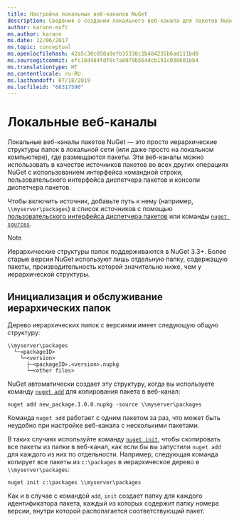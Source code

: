```yaml
---
title: Настройка локальных веб-каналов NuGet
description: Сведения о создании локального веб-канала для пакетов NuGet с помощью папок в локальной сети
author: karann-msft
ms.author: karann
ms.date: 12/06/2017
ms.topic: conceptual
ms.openlocfilehash: 42a5c30c058a9efb35338c1b484235b6ad111bd0
ms.sourcegitcommit: efc18d484fdf0c7a8979b564dcb191c030601bb4
ms.translationtype: HT
ms.contentlocale: ru-RU
ms.lasthandoff: 07/18/2019
ms.locfileid: "68317590"
---
```

# <a name="local-feeds"></a>Локальные веб-каналы

Локальные веб-каналы пакетов NuGet — это просто иерархические структуры папок в локальной сети (или даже просто на локальном компьютере), где размещаются пакеты. Эти веб-каналы можно использовать в качестве источников пакетов во всех других операциях NuGet с использованием интерфейса командной строки, пользовательского интерфейса диспетчера пакетов и консоли диспетчера пакетов.

Чтобы включить источник, добавьте путь к нему (например, `\\myserver\packages`) в список источников с помощью [пользовательского интерфейса диспетчера пакетов](../consume-packages/install-use-packages-visual-studio.md#package-sources) или команды [`nuget sources`](../reference/cli-reference/cli-ref-sources.md).

> [!Note]
> Иерархические структуры папок поддерживаются в NuGet 3.3+. Более старые версии NuGet используют лишь отдельную папку, содержащую пакеты, производительность которой значительно ниже, чем у иерархической структуры.

## <a name="initializing-and-maintaining-hierarchical-folders"></a>Инициализация и обслуживание иерархических папок

Дерево иерархических папок с версиями имеет следующую общую структуру:

    \\myserver\packages
      └─<packageID>
        └─<version>
          ├─<packageID>.<version>.nupkg
          └─<other files>

NuGet автоматически создает эту структуру, когда вы используете команду [`nuget add`](../reference/cli-reference/cli-ref-add.md) для копирования пакета в веб-канал:

```cli
nuget add new_package.1.0.0.nupkg -source \\myserver\packages
```

Команда `nuget add` работает с одним пакетом за раз, что может быть неудобно при настройке веб-канала с несколькими пакетами.

В таких случаях используйте команду [`nuget init`](../reference/cli-reference/cli-ref-init.md), чтобы скопировать все пакеты из папки в веб-канал, как если бы вы запустили `nuget add` для каждого из них по отдельности. Например, следующая команда копирует все пакеты из `c:\packages` в иерархическое дерево в `\\myserver\packages`:

```cli
nuget init c:\packages \\myserver\packages
```

Как и в случае с командой `add`, `init` создает папку для каждого идентификатора пакета, каждый из которых содержит папку номера версии, внутри которой располагается соответствующий пакет.
